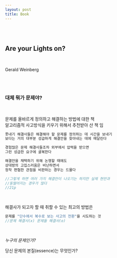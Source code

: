 ```yaml
---
layout: post
title: Book
---
```


<br><br>

## Are your Lights on?

<br>

Gerald Weinberg

<br><br>

### 대체 뭐가 문제야?

<br>

문제를 올바르게 정의하고 해결하는 방법에 대한 책<br>
알고리즘적 사고방식을 키우기 위해서 추천받아 산 책 임<br>

```java
풋내기 해결사들은 해결해야 할 문제를 정의하는 데 시간을 보내기
보다는 거의 대부분 성급하게 해결안을 찾아내는 데에 매달린다

경험많은 문제 해결사들조차 외부에서 압력을 받으면
그런 성급한 요구에 굴복한다

해결안을 채택하기 위해 논쟁할 때에도
상대방의 고집스러움은 비난하면서
정작 편협한 관점을 비판하는 경우는 드물다

//그렇게 하면 여러 가지 해결안이 나오기는 하지만 실제 현안과
//동떨어지는 경우가 많다
//21p
```

<br>

해결사가 되고자 할 때 취할 수 있는 최고의 방법은

```java
문제를 "단수에서 복수로 보는 사고의 전환"을 시도하는 것
//문제 해결사(x) 문제들 해결사(o)
```

<br>

_누구의 문제인가?_

당신 문제의 본질(essence)는 무엇인가?
